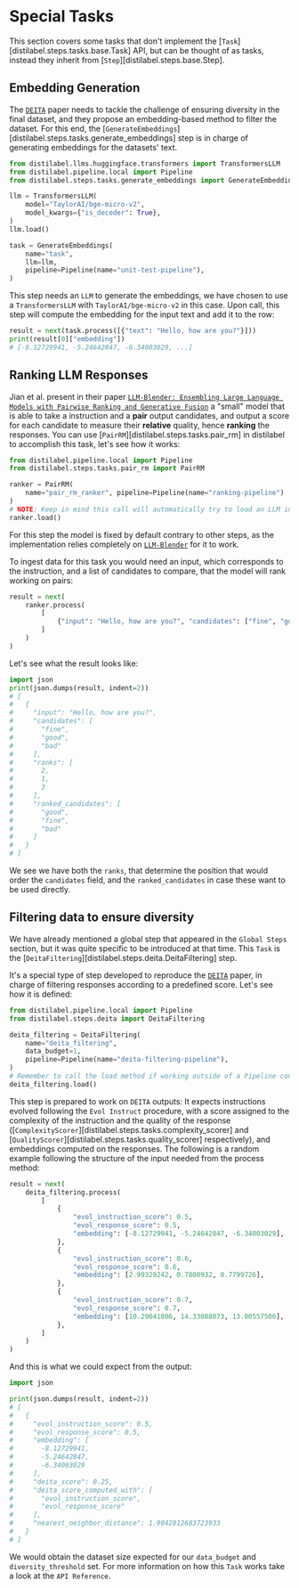 # Special Tasks

This section covers some tasks that don't implement the [`Task`][distilabel.steps.tasks.base.Task] API, but can be thought of as tasks, instead they inherit from [`Step`][distilabel.steps.base.Step].

## Embedding Generation

The [`DEITA`](../../papers/deita.md) paper needs to tackle the challenge of ensuring diversity in the final dataset, and they propose an embedding-based method to filter the dataset. For this end, the [`GenerateEmbeddings`][distilabel.steps.tasks.generate_embeddings] step is in charge of generating embeddings for the datasets' text.

```python
from distilabel.llms.huggingface.transformers import TransformersLLM
from distilabel.pipeline.local import Pipeline
from distilabel.steps.tasks.generate_embeddings import GenerateEmbeddings

llm = TransformersLLM(
    model="TaylorAI/bge-micro-v2",
    model_kwargs={"is_decoder": True},
)
llm.load()

task = GenerateEmbeddings(
    name="task",
    llm=llm,
    pipeline=Pipeline(name="unit-test-pipeline"),
)
```

This step needs an `LLM` to generate the embeddings, we have chosen to use a `TransformersLLM` with `TaylorAI/bge-micro-v2` in this case. Upon call, this step will compute the embedding for the input text and add it to the row:

```python
result = next(task.process([{"text": "Hello, how are you?"}]))
print(result[0]["embedding"])
# [-8.12729941, -5.24642847, -6.34003029, ...]
```

## Ranking LLM Responses

Jian et al. present in their paper [`LLM-Blender: Ensembling Large Language Models with Pairwise Ranking and Generative Fusion`](https://arxiv.org/abs/2306.02561) a "small" model that is able to take a instruction and a **pair** output candidates, and output a score for each candidate to measure their **relative** quality, hence **ranking** the responses. You can use [`PairRM`][distilabel.steps.tasks.pair_rm] in distilabel to accomplish this task, let's see how it works:

```python
from distilabel.pipeline.local import Pipeline
from distilabel.steps.tasks.pair_rm import PairRM

ranker = PairRM(
    name="pair_rm_ranker", pipeline=Pipeline(name="ranking-pipeline")
)
# NOTE: Keep in mind this call will automatically try to load an LLM internally
ranker.load()
```

For this step the model is fixed by default contrary to other steps, as the implementation relies completely on [`LLM-Blender`](https://github.com/yuchenlin/LLM-Blender) for it to work.

To ingest data for this task you would need an input, which corresponds to the instruction, and a list of candidates to compare, that the model will rank working on pairs:

```python
result = next(
    ranker.process(
        [
            {"input": "Hello, how are you?", "candidates": ["fine", "good", "bad"]},
        ]
    )
)
```

Let's see what the result looks like:

```python
import json
print(json.dumps(result, indent=2))
# [
#   {
#     "input": "Hello, how are you?",
#     "candidates": [
#       "fine",
#       "good",
#       "bad"
#     ],
#     "ranks": [
#       2,
#       1,
#       3
#     ],
#     "ranked_candidates": [
#       "good",
#       "fine",
#       "bad"
#     ]
#   }
# ]
```

We see we have both the `ranks`, that determine the position that would order the `candidates` field, and the `ranked_candidates` in case these want to be used directly.

## Filtering data to ensure diversity

We have already mentioned a global step that appeared in the `Global Steps` section, but it was quite specific to be introduced at that time. This `Task` is the [`DeitaFiltering`][distilabel.steps.deita.DeitaFiltering] step.

It's a special type of step developed to reproduce the [`DEITA`](../../papers/deita.md) paper, in charge of filtering responses according to a predefined score. Let's see how it is defined:

```python
from distilabel.pipeline.local import Pipeline
from distilabel.steps.deita import DeitaFiltering

deita_filtering = DeitaFiltering(
    name="deita_filtering",
    data_budget=1,
    pipeline=Pipeline(name="deita-filtering-pipeline"),
)
# Remember to call the load method if working outside of a Pipeline context
deita_filtering.load()
```

This step is prepared to work on `DEITA` outputs:
It expects instructions evolved following the `Evol Instruct` procedure, with a score assigned to the complexity of the instruction and the quality of the response ([`ComplexityScorer`][distilabel.steps.tasks.complexity_scorer] and [`QualityScorer`][distilabel.steps.tasks.quality_scorer] respectively), and embeddings computed on the responses. The following is a random example following the structure of the input needed from the process method:

```python
result = next(
    deita_filtering.process(
        [
            {
                "evol_instruction_score": 0.5,
                "evol_response_score": 0.5,
                "embedding": [-8.12729941, -5.24642847, -6.34003029],
            },
            {
                "evol_instruction_score": 0.6,
                "evol_response_score": 0.6,
                "embedding": [2.99329242, 0.7800932, 0.7799726],
            },
            {
                "evol_instruction_score": 0.7,
                "evol_response_score": 0.7,
                "embedding": [10.29041806, 14.33088073, 13.00557506],
            },
        ]
    )
)
```

And this is what we could expect from the output:

```python
import json

print(json.dumps(result, indent=2))
# [
#   {
#     "evol_instruction_score": 0.5,
#     "evol_response_score": 0.5,
#     "embedding": [
#       -8.12729941,
#       -5.24642847,
#       -6.34003029
#     ],
#     "deita_score": 0.25,
#     "deita_score_computed_with": [
#       "evol_instruction_score",
#       "evol_response_score"
#     ],
#     "nearest_neighbor_distance": 1.9042812683723933
#   }
# ]
```

We would obtain the dataset size expected for our `data_budget` and `diversity_threshold` set. For more information on how this `Task` works take a look at the `API Reference`.
